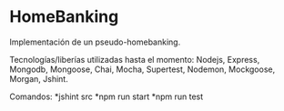 # HomeBanking

Implementación de un pseudo-homebanking.

Tecnologías/liberías utilizadas hasta el momento:
Nodejs, Express, Mongodb, Mongoose, Chai, Mocha, Supertest, Nodemon, Mockgoose, Morgan, Jshint.

Comandos:
*jshint src 
*npm run start
*npm run test
